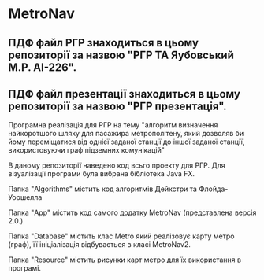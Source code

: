 # MetroNav

## ПДФ файл РГР знаходиться в цьому репозиторії за назвою "РГР ТА Яубовський М.Р. АІ-226".
## ПДФ файл презентації знаходиться в цьому репозиторії за назвою "РГР презентація". 

Програмна реалізація для РГР на тему "алгоритм визначення найкоротшого шляху для пасажира метрополітену, який дозволяв би йому переміщатися від однієї заданої станції до іншої заданої станції, використовуючи граф підземних комунікацій"

В даному репозиторії наведено код всьго проекту для РГР. Для візуалізації програми була вибрана бібліотека Java FX. 

Папка "Algorithms" містить код алгоритмів Дейкстри та Флойда-Уоршелла  

Папка "App" містить код самого додатку MetroNav (представлена версія 2.0.)

Папка "Database" містить клас Metro який реалізовує карту метро (граф), її ініціалізація відбувається в класі MetroNav2.

Папка "Resource" містить рисунки карт метро для їх використання в програмі.
